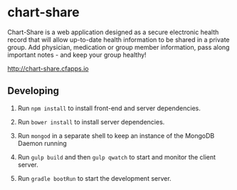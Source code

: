 # chart-share

Chart-Share is a web application designed as a secure electronic health record that will allow up-to-date health information to be shared in a private group. Add physician, medication or group member information, pass along important notes - and keep your group healthy!

http://chart-share.cfapps.io

## Developing

1. Run `npm install` to install front-end and server dependencies.

2. Run `bower install` to install server dependencies.

3. Run `mongod` in a separate shell to keep an instance of the MongoDB Daemon running

4. Run `gulp build` and then `gulp qwatch` to start and monitor the client server.

5. Run `gradle bootRun` to start the development server. 






